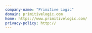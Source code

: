 ```yaml
---
company-name: "Primitive Logic"
domain: primitivelogic.com
home: https://www.primitivelogic.com/
privacy-policy: http://
---
```




